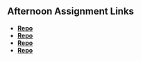 ## Afternoon Assignment Links

* **[Repo](https://github.com/ArseneShema/<ASSIGNMENT_REPO>)**
* **[Repo](https://github.com/ArseneShema/<ASSIGNMENT_REPO>)**
* **[Repo](https://github.com/ArseneShema/<ASSIGNMENT_REPO>)**
* **[Repo](https://github.com/ArseneShema/<ASSIGNMENT_REPO>)**

